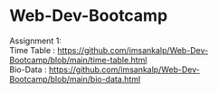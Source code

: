 # Web-Dev-Bootcamp
Assignment 1:<br>
Time Table : https://github.com/imsankalp/Web-Dev-Bootcamp/blob/main/time-table.html <br>
Bio-Data : https://github.com/imsankalp/Web-Dev-Bootcamp/blob/main/bio-data.html
